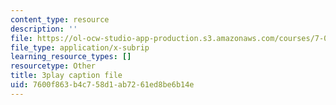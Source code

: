 ```yaml
---
content_type: resource
description: ''
file: https://ol-ocw-studio-app-production.s3.amazonaws.com/courses/7-016-introductory-biology-fall-2018/7600f863b4c758d1ab7261ed8be6b14e_8jLy33vbtYM.vtt
file_type: application/x-subrip
learning_resource_types: []
resourcetype: Other
title: 3play caption file
uid: 7600f863-b4c7-58d1-ab72-61ed8be6b14e
---
```

